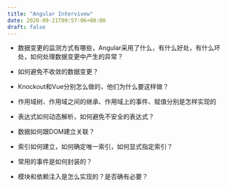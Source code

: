 ```yaml
---
title: "Angular Intervivew"
date: 2020-09-21T09:57:06+08:00
draft: false
---
```


- 数据变更的监测方式有哪些，Angular采用了什么，有什么好处，有什么坏处，如何处理数据变更中产生的异常？

- 如何避免不收敛的数据变更？
- Knockout和Vue分别怎么做的，他们为什么要这样做？
- 作用域树、作用域之间的继承、作用域上的事件、赋值分别是怎样实现的
- 表达式如何动态解析，如何避免不安全的表达式？
- 数据如何跟DOM建立关联？
- 索引如何建立，如何确定唯一索引，如何显式指定索引？
- 常用的事件是如何封装的？
- 模块和依赖注入是怎么实现的？是否确有必要？

